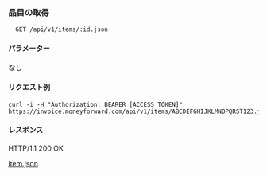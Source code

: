 ### 品目の取得
```
  GET /api/v1/items/:id.json
```

#### パラメーター
なし

#### リクエスト例
```
curl -i -H "Authorization: BEARER [ACCESS_TOKEN]" https://invoice.moneyforward.com/api/v1/items/ABCDEFGHIJKLMNOPQRST123.json
```

#### レスポンス
HTTP/1.1 200 OK

[item.json](./responses/item.json)
